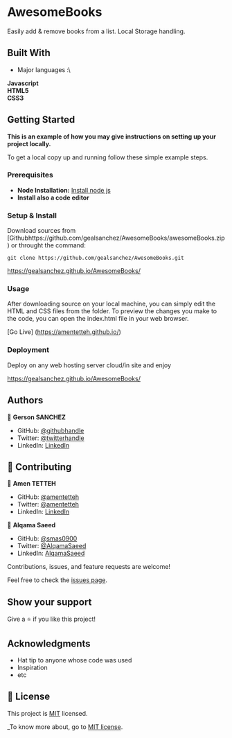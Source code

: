 # AwesomeBooks
Easily add & remove books from a list. Local Storage handling.

## Built With

- Major languages :\

**Javascript** \
  **HTML5**  
  **CSS3**

## Getting Started

**This is an example of how you may give instructions on setting up your project locally.**


To get a local copy up and running follow these simple example steps.

### Prerequisites

* **Node Installation:** [Install node js](https://nodejs.org/en/download/)
* **Install also a code editor**

### Setup & Install

Download sources from [Githubhttps://github.com/gealsanchez/AwesomeBooks/awesomeBooks.zip) or throught the command: 
```
git clone https://github.com/gealsanchez/AwesomeBooks.git

```

https://gealsanchez.github.io/AwesomeBooks/

### Usage

After downloading source on your local machine, you can simply edit the HTML and CSS files from the folder. To preview the changes you make to the code, you can open the index.html file in your web browser.

[Go Live] (https://amentetteh.github.io/)

### Deployment
Deploy on any web hosting server cloud/in site and enjoy 

https://gealsanchez.github.io/AwesomeBooks/


## Authors

👤 **Gerson SANCHEZ**

- GitHub: [@githubhandle](https://github.com/gealsanchez)
- Twitter: [@twitterhandle](https://twitter.com/gealsanchez)
- LinkedIn: [LinkedIn](https://www.linkedin.com/in/gerson-sanchez-88309b57/)


## 🤝 Contributing

👤 **Amen TETTEH**

- GitHub: [@amentetteh](https://github.com/amentetteh)
- Twitter: [@amentetteh](https://twitter.com/amentetteh)
- LinkedIn: [LinkedIn](https://linkedin.com/in/amentetteh)

👤 **Alqama Saeed**

- GitHub: [@smas0900](https://github.com/smas0900)
- Twitter: [@AlqamaSaeed](https://twitter.com/AlqamaSaeed)
- LinkedIn: [AlqamaSaeed](linkedin.com/in/alqama-saeed-598086120)

Contributions, issues, and feature requests are welcome!

Feel free to check the [issues page](../../issues/).

## Show your support

Give a ⭐️ if you like this project!

## Acknowledgments

- Hat tip to anyone whose code was used
- Inspiration
- etc

## 📝 License

This project is [MIT](./LICENSE) licensed.

_To know more about, go to [MIT license](https://choosealicense.com/licenses/mit/).

